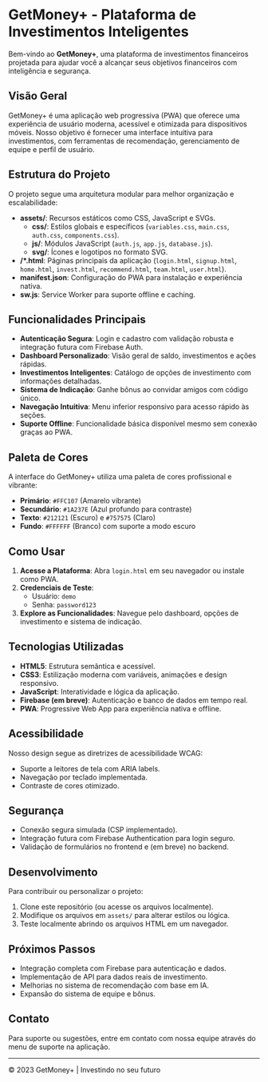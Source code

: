 # GetMoney+ - Plataforma de Investimentos Inteligentes

Bem-vindo ao **GetMoney+**, uma plataforma de investimentos financeiros projetada para ajudar você a alcançar seus objetivos financeiros com inteligência e segurança.

## Visão Geral

GetMoney+ é uma aplicação web progressiva (PWA) que oferece uma experiência de usuário moderna, acessível e otimizada para dispositivos móveis. Nosso objetivo é fornecer uma interface intuitiva para investimentos, com ferramentas de recomendação, gerenciamento de equipe e perfil de usuário.

## Estrutura do Projeto

O projeto segue uma arquitetura modular para melhor organização e escalabilidade:

- **assets/**: Recursos estáticos como CSS, JavaScript e SVGs.
  - **css/**: Estilos globais e específicos (`variables.css`, `main.css`, `auth.css`, `components.css`).
  - **js/**: Módulos JavaScript (`auth.js`, `app.js`, `database.js`).
  - **svg/**: Ícones e logotipos no formato SVG.
- **/*.html**: Páginas principais da aplicação (`login.html`, `signup.html`, `home.html`, `invest.html`, `recommend.html`, `team.html`, `user.html`).
- **manifest.json**: Configuração do PWA para instalação e experiência nativa.
- **sw.js**: Service Worker para suporte offline e caching.

## Funcionalidades Principais

- **Autenticação Segura**: Login e cadastro com validação robusta e integração futura com Firebase Auth.
- **Dashboard Personalizado**: Visão geral de saldo, investimentos e ações rápidas.
- **Investimentos Inteligentes**: Catálogo de opções de investimento com informações detalhadas.
- **Sistema de Indicação**: Ganhe bônus ao convidar amigos com código único.
- **Navegação Intuitiva**: Menu inferior responsivo para acesso rápido às seções.
- **Suporte Offline**: Funcionalidade básica disponível mesmo sem conexão graças ao PWA.

## Paleta de Cores

A interface do GetMoney+ utiliza uma paleta de cores profissional e vibrante:

- **Primário**: `#FFC107` (Amarelo vibrante)
- **Secundário**: `#1A237E` (Azul profundo para contraste)
- **Texto**: `#212121` (Escuro) e `#757575` (Claro)
- **Fundo**: `#FFFFFF` (Branco) com suporte a modo escuro

## Como Usar

1. **Acesse a Plataforma**: Abra `login.html` em seu navegador ou instale como PWA.
2. **Credenciais de Teste**:
   - Usuário: `demo`
   - Senha: `password123`
3. **Explore as Funcionalidades**: Navegue pelo dashboard, opções de investimento e sistema de indicação.

## Tecnologias Utilizadas

- **HTML5**: Estrutura semântica e acessível.
- **CSS3**: Estilização moderna com variáveis, animações e design responsivo.
- **JavaScript**: Interatividade e lógica da aplicação.
- **Firebase (em breve)**: Autenticação e banco de dados em tempo real.
- **PWA**: Progressive Web App para experiência nativa e offline.

## Acessibilidade

Nosso design segue as diretrizes de acessibilidade WCAG:
- Suporte a leitores de tela com ARIA labels.
- Navegação por teclado implementada.
- Contraste de cores otimizado.

## Segurança

- Conexão segura simulada (CSP implementado).
- Integração futura com Firebase Authentication para login seguro.
- Validação de formulários no frontend e (em breve) no backend.

## Desenvolvimento

Para contribuir ou personalizar o projeto:

1. Clone este repositório (ou acesse os arquivos localmente).
2. Modifique os arquivos em `assets/` para alterar estilos ou lógica.
3. Teste localmente abrindo os arquivos HTML em um navegador.

## Próximos Passos

- Integração completa com Firebase para autenticação e dados.
- Implementação de API para dados reais de investimento.
- Melhorias no sistema de recomendação com base em IA.
- Expansão do sistema de equipe e bônus.

## Contato

Para suporte ou sugestões, entre em contato com nossa equipe através do menu de suporte na aplicação.

---

© 2023 GetMoney+ | Investindo no seu futuro
